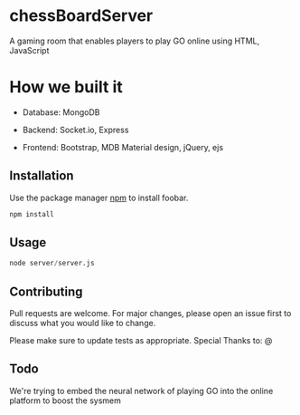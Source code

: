 # chessBoardServer

A gaming room that enables players to play GO online using HTML, JavaScript

# How we built it

* Database: MongoDB

* Backend: Socket.io, Express

* Frontend: Bootstrap, MDB Material design, jQuery, ejs


## Installation

Use the package manager [npm](https://www.npmjs.com/) to install foobar.

```bash
npm install
```

## Usage

```python
node server/server.js

```

## Contributing
Pull requests are welcome. For major changes, please open an issue first to discuss what you would like to change.

Please make sure to update tests as appropriate.
Special Thanks to: @

## Todo

We're trying to embed the neural network of playing GO into the online platform to boost the sysmem
